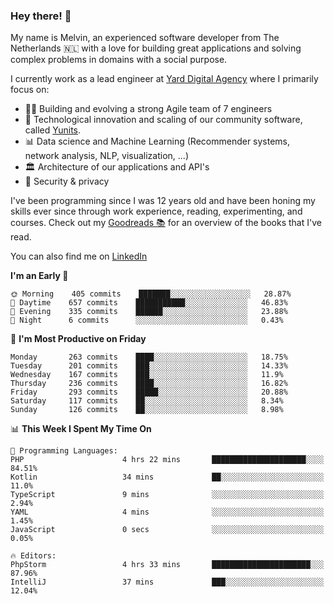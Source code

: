 ### Hey there! 👋

My name is Melvin, an experienced software developer from The Netherlands 🇳🇱 with a love for building great applications and solving complex problems in domains with a social purpose. 

I currently work as a lead engineer at [Yard Digital Agency](https://github.com/yardinternet) where I primarily focus on:

* 👏🏼 Building and evolving a strong Agile team of 7 engineers
* 🚀 Technological innovation and scaling of our community software, called [Yunits](https://www.yunits.com/).
* 📊 Data science and Machine Learning (Recommender systems, network analysis, NLP, visualization, ...)
* 🏛 Architecture of our applications and API's
* 🔐 Security & privacy

I've been programming since I was 12 years old and have been honing my skills ever since through work experience, reading, experimenting, and courses.
Check out my [Goodreads 📚](https://goodreads.com/melvinkoopmans) for an overview of the books that I've read. 

You can also find me on [LinkedIn](https://www.linkedin.com/in/melvinkoopmans)

<!--START_SECTION:waka-->
**I'm an Early 🐤** 

```text
🌞 Morning    405 commits    ███████░░░░░░░░░░░░░░░░░░   28.87% 
🌆 Daytime    657 commits    ███████████░░░░░░░░░░░░░░   46.83% 
🌃 Evening    335 commits    ██████░░░░░░░░░░░░░░░░░░░   23.88% 
🌙 Night      6 commits      ░░░░░░░░░░░░░░░░░░░░░░░░░   0.43%

```
📅 **I'm Most Productive on Friday** 

```text
Monday       263 commits    ████░░░░░░░░░░░░░░░░░░░░░   18.75% 
Tuesday      201 commits    ███░░░░░░░░░░░░░░░░░░░░░░   14.33% 
Wednesday    167 commits    ███░░░░░░░░░░░░░░░░░░░░░░   11.9% 
Thursday     236 commits    ████░░░░░░░░░░░░░░░░░░░░░   16.82% 
Friday       293 commits    █████░░░░░░░░░░░░░░░░░░░░   20.88% 
Saturday     117 commits    ██░░░░░░░░░░░░░░░░░░░░░░░   8.34% 
Sunday       126 commits    ██░░░░░░░░░░░░░░░░░░░░░░░   8.98%

```


📊 **This Week I Spent My Time On** 

```text
💬 Programming Languages: 
PHP                      4 hrs 22 mins       █████████████████████░░░░   84.51% 
Kotlin                   34 mins             ██░░░░░░░░░░░░░░░░░░░░░░░   11.0% 
TypeScript               9 mins              ░░░░░░░░░░░░░░░░░░░░░░░░░   2.94% 
YAML                     4 mins              ░░░░░░░░░░░░░░░░░░░░░░░░░   1.45% 
JavaScript               0 secs              ░░░░░░░░░░░░░░░░░░░░░░░░░   0.05%

🔥 Editors: 
PhpStorm                 4 hrs 33 mins       ██████████████████████░░░   87.96% 
IntelliJ                 37 mins             ███░░░░░░░░░░░░░░░░░░░░░░   12.04%

```


<!--END_SECTION:waka-->
